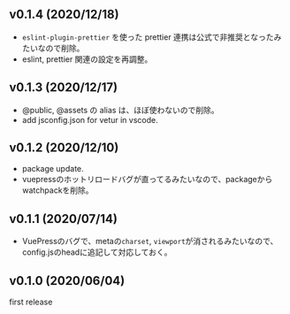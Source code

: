 ## v0.1.4 (2020/12/18)
- `eslint-plugin-prettier` を使った prettier 連携は公式で非推奨となったみたいなので削除。
- eslint, prettier 関連の設定を再調整。

## v0.1.3 (2020/12/17)
- @public, @assets の alias は、ほぼ使わないので削除。
- add jsconfig.json for vetur in vscode.

## v0.1.2 (2020/12/10)
- package update.
- vuepressのホットリロードバグが直ってるみたいなので、packageからwatchpackを削除。

## v0.1.1 (2020/07/14)
- VuePressのバグで、metaの`charset`, `viewport`が消されるみたいなので、config.jsのheadに追記して対応しておく。

## v0.1.0 (2020/06/04)
first release
